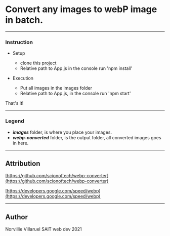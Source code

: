 # Convert any images to webP image in batch.
---

### Instruction

- Setup
  - clone this project
  - Relative path to App.js in the console run 'npm install'

- Execution
  - Put all images in the images folder
  - Relative path to App.js, in the console run 'npm start'

That's it!

---
### Legend
- **_images_** folder, is where you place your images.
- **_webp-converted_** folder, is the output folder, all converted images goes in here. 

--- 
## Attribution

[https://github.com/scionoftech/webp-converter](https://github.com/scionoftech/webp-converter)

[https://developers.google.com/speed/webp](https://developers.google.com/speed/webp)

---
## Author
Norvillie Villaruel
SAIT web dev 2021


